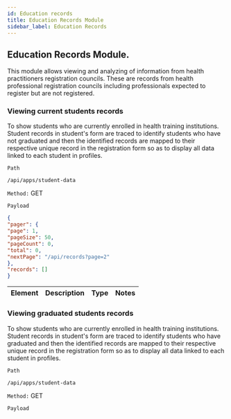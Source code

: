 ```yaml
---
id: Education records
title: Education Records Module
sidebar_label: Education Records
---
```

## Education Records Module.

This module allows viewing and analyzing of information from health practitioners registration councils. These are records from health professional registration councils including professionals expected to register but are not registered.

### Viewing current students records

To show students who are currently enrolled in health training institutions. Student records in student's form are traced to identify students who have not graduated and then the identified records are mapped to their respective unique  record in the registration form so as to display all data linked to each student in profiles.

`Path`
```JS
/api/apps/student-data
```
`Method:` GET

`Payload`

```JSON
{
"pager": {
"page": 1,
"pageSize": 50,
"pageCount": 0,
"total": 0,
"nextPage": "/api/records?page=2"
},
"records": []
}
```
|Element|Description|Type|Notes|
|----|----|----|-----|

### Viewing graduated students records

To show students who are currently enrolled in health training institutions. Student records in student's form are traced to identify students who have graduated and then the identified records are mapped to their respective unique  record in the registration form so as to display all data linked to each student in profiles.

`Path`
```JS
/api/apps/student-data
```
`Method:` GET

`Payload`

```JSON

```